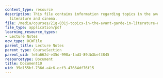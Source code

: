 ```yaml
---
content_type: resource
description: This file contains information regarding topics in the avant-garde in
  literature and cinema.
file: /media/courses/21g-031j-topics-in-the-avant-garde-in-literature-and-cinema-spring-2003/35d155bf736da4c6ecf347664df76f15_MIT21G_031JS03_lecture10.pdf
file_type: application/pdf
learning_resource_types:
- Lecture Notes
ocw_type: OCWFile
parent_title: Lecture Notes
parent_type: CourseSection
parent_uid: fe5a662d-e35d-998a-fad3-89db3bef3845
resourcetype: Document
title: Document10
uid: 35d155bf-736d-a4c6-ecf3-47664df76f15
---
```

